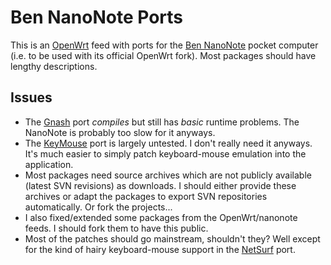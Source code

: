 # Ben NanoNote Ports

This is an [OpenWrt](http://openwrt.org/) feed with ports for the [Ben NanoNote](http://en.qi-hardware.com/wiki/Ben_NanoNote) pocket computer (i.e. to be used with its official OpenWrt fork).
Most packages should have lengthy descriptions.

## Issues

* The [Gnash](http://www.gnu.org/software/gnash/) port _compiles_ but still has _basic_ runtime problems. The NanoNote is probably too slow for it anyways.
* The [KeyMouse](http://keymouse.berlios.de/) port is largely untested. I don't really need it anyways. It's much easier to simply patch keyboard-mouse emulation into the application.
* Most packages need source archives which are not publicly available (latest SVN revisions) as downloads. I should either provide these archives or adapt the packages to export SVN repositories automatically. Or fork the projects...
* I also fixed/extended some packages from the OpenWrt/nanonote feeds. I should fork them to have this public.
* Most of the patches should go mainstream, shouldn't they? Well except for the kind of hairy keyboard-mouse support in the [NetSurf](http://www.netsurf-browser.org/) port.
